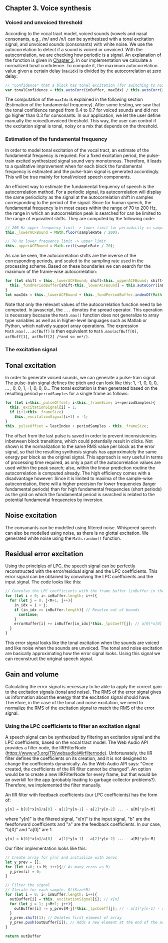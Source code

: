## Chapter 3. Voice synthesis

### Voiced and unvoiced threshold
According to the vocal tract model, voiced sounds (vowels and nasal consonants, e.g., /m/ and /n/) can be synthesized with a tonal excitation signal, and unvoiced sounds (consonants) with white noise. We use the autocorrelation to detect if a sound is voiced or unvoiced. With the autocorrelation, we are checking how periodic is a signal. An explanation of the function is given in [Chapter 2](Chapter%202.%20LPC%20coefficients.md). In our implementation we calculate a normalized tonal confidence. To compute it, the maximum autocorrelation value given a certain delay (`maxIdx`) is divided by the autocorrelation at zero delay:

```javascript
// "Confidence" that a block has tonal excitation (for switching to noise excitation if not)
var tonalConfidence = this.autoCorr(inBuffer, maxIdx) / this.autoCorr(inBuffer, 0);
```
 The computation of the `maxIdx` is explained in the following section (Estimation of the fundamental frequency). After some testing, we saw that the tonal confidence ranged from 0.4 to 0.7 for voiced sounds and did not go higher than 0.3 for consonants. In our application, we let the user define manually the voiced/unvoiced threshold. This way, the user can control if the excitation signal is tonal, noisy or a mix that depends on the threshold.

### Estimation of the fundamental frequency
In order to model tonal excitation of the vocal tract, an estimate of the fundamental frequency is required. For a fixed excitation period, the pulse-train excited synthesized signal sound very monotonous. Therefore, it leads to a qualitative improvement when for each block the fundamental frequency is estimated and the pulse-train signal is generated accordingly. This will be true mainly for tonal/voiced speech components.

An efficient way to estimate the fundamental frequency of speech is the autocorrelation method. For a periodic signal, its autocorrelation will display the same periodicity as the signal at the autocorrelation shift in samples corresponding to the period of the signal. Since for human speech, the fundamental frequency is in most cases within the range of 70 to 200 Hz, the range in which an autocorrelation peak is searched for can be limited to the range of equivalent shifts. They are computed by the following code:
```javascript
// 200 Hz upper frequency limit -> lower limit for periodicity in samples
this._lowerACFBound = Math.floor(sampleRate / 200);

// 70 Hz lower frequency limit -> upper limit
this._upperACFBound = Math.ceil(sampleRate / 70); 
```
As can be seen, the autocorrelation shifts are the inverse of the corresponding periods, and scaled to the sampling rate used in the processing scheme. Based on these boundaries we can search for the maximum of the frame-wise autocorrelation:
```javascript
for (let shift = this._lowerACFBound; shift<this._upperACFBound; shift++){
  this._fundPeriodBuffer[shift-this._lowerACFBound] = this.autoCorr(inBuffer, shift);
}
let maxIdx = this._lowerACFBound + this._fundPeriodBuffer.indexOf(Math.max(...this._fundPeriodBuffer));
```
Note that only the relevant values of the autocorrelation function need to be computed. In javascript, the `...` denotes the spread operator. This operation is necessary because the `Math.max()` function does not generalize to array type variables as well as in higher-level languages such as Matlab or Python, which natively support array operations. The expression `Math.max(...acfBuff)` is then equivalent to `Math.max(acfBuff[0], acfBuff[1], acfBuff[2] /*and so on*/)`. 

### The excitation signal

## Tonal excitation
In order to generate voiced sounds, we can generate a pulse-train signal. The pulse-train signal defines the pitch and can look like this: 1, -1, 0, 0, 0, ... , 0, 0, 1, -1, 0, 0, 0... The tonal excitation is then generated based on the resulting period `periodSamples` for a single frame as follows:
```javascript
for (let i=this._pulseOffset; i<this._frameSize; i+=periodSamples){
  this._excitationSignal[i] = 1;
  if (i+1<this._frameSize)
    this._excitationSignal[i+1] = -1;
}
this._pulseOffset = lastIndex + periodSamples - this._frameSize;
```
The offset from the last pulse is saved in order to prevent inconsistencies inbetween block transitions, which could potentially result in clicks. Not shown is the normalization to the same RMS value per block as the error signal, so that the resulting synthesis signals has approximately the same energy per block as the original signal.
This approach is very useful in terms of processing time required, as only a part of the autocorrelation values are used within the peak search; also, within the linear prediction routine the autocorrelation is computed already. The high efficiency comes with a disadvantage however: Since it is limited to maxima of the sample-wise autocorrelation, there will a higher precision for lower frequencies (larger fundamental periods) than for high fundamental frequencies (short periods) as the grid on which the fundamental period is searched is related to the potential fundamental frequencies by inversion.

## Noise excitation
The consonants can be modelled using filtered noise. Whispered speech can also be modelled using noise, as there is no glottal excitation. We generated white noise using the `Math.random()` function.

## Residual error excitation
Using the principles of LPC, the speech signal can be perfectly reconstructed with the error/residual signal and the LPC coefficients. This error signal can be obtained by convolving the LPC coefficients and the input signal. The code looks like this:

```javascript
// Convolve the LPC coefficients with the frame buffer (inBuffer in the code)
for (let i = 0; i< inBuffer.length; i++){
  for (let j = 0; j<M+1; j++){
    in_idx = i + j;
    if (in_idx >= inBuffer.length){ // Resolve out of bounds
      continue;
    }
    errorBuffer[i] += inBuffer[in_idx]*this._lpcCoeff[j]; // a[0]*x[0] + a[1]*x[n-1] + a[2]*x[n-2] ... + a[M]*x[n-M]
  }
}
```

This error signal looks like the tonal excitation when the sounds are voiced and like noise when the sounds are unvoiced. The tonal and noise excitation are basically approximating how the error signal looks. Using this signal we can reconstruct the original speech signal.

## Gain and volume
Calculating the error signal is necessary to be able to apply the correct gain to the excitation signals (tonal and noise). The RMS of the error signal gives us information about the energy that the excitation signal should have. Therefore, in the case of the tonal and noise excitation, we need to normalize the RMS of the excitation signal to match the RMS of the error signal. 

### Using the LPC coefficients to filter an excitation signal
A speech signal can be synthesized by filtering an excitation signal and the LPC coefficients, based on the vocal tract model. The Web Audio API provides a filter node, the IIRFilterNode (https://www.w3.org/TR/webaudio/#iirfilternode). Unfortunately, the IIR filter defines the coefficients on its creation, and it is not designed to change the coefficients dynamically. As the Web Audio API says: "Once created, the coefficients of the IIR filter cannot be changed". An option would be to create a new IIRFilterNode for every frame, but that would be an overkill for the app (probably leading to garbage collector problems?). Therefore, we implemented the filter manually.

An IIR filter with feedback coefficients (our LPC coefficients) has the form of:
```javascript
y[n] = b[0]*x[n]/a[0] - a[1]*y[n-1] - a[2]*y[n-2] ... - a[M]*y[n-M]
```
where "y[n]" is the filtered signal, "x[n]" is the input signal, "b" are the feedforward coefficients and "a" are the feedback coefficients. In our case, "b[0]" and "a[0]" are 1.
```javascript
y[n] = b[0]*x[n]/a[0] - a[1]*y[n-1] - a[2]*y[n-2] ... - a[M]*y[n-M]
```
Our filter implementation looks like this:
```javascript
// Create array for y[n] and initialize with zeros
let y_prev = []; 
for (let i=0; i< M; i++){// As many zeros as M;
  y_prev[i] = 0;
}

// Filter the signal
// Iterate for each sample. O(fSize*M)
for (let i = 0; i< inBuffer.length; i++){
  outBuffer[i] = this._excitationSignal[i]; // x[n]
  for (let j = 1; j<M+1; j++){
    outBuffer[i] -= y_prev[M-j]*this._lpcCoeff[j]; // - a[1]*y[n-1] - a[2]*y[n-2] ... - a[M]*y[n-M]
  }
  y_prev.shift(1); // Deletes first element of array
  y_prev.push(outBuffer[i]); // Adds a new element at the end of the array
}

return outBuffer
```
